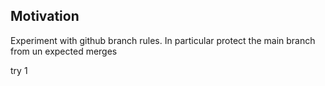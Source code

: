 <h2>Motivation</h2>
Experiment with github branch rules. In particular protect the main branch from un expected merges

try 1